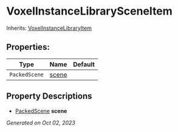 # VoxelInstanceLibrarySceneItem

Inherits: [VoxelInstanceLibraryItem](VoxelInstanceLibraryItem.md)



## Properties: 


Type           | Name               | Default 
-------------- | ------------------ | --------
`PackedScene`  | [scene](#i_scene)  |         
<p></p>

## Property Descriptions

- [PackedScene](https://docs.godotengine.org/en/stable/classes/class_packedscene.html)<span id="i_scene"></span> **scene**


_Generated on Oct 02, 2023_
